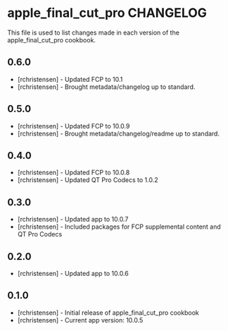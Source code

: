 apple_final_cut_pro CHANGELOG
=============================

This file is used to list changes made in each version of the apple_final_cut_pro cookbook.

0.6.0
-----
- [rchristensen] - Updated FCP to 10.1
- [rchristensen] - Brought metadata/changelog up to standard.

0.5.0
-----
- [rchristensen] - Updated FCP to 10.0.9
- [rchristensen] - Brought metadata/changelog/readme up to standard.

0.4.0
-----
- [rchristensen] - Updated FCP to 10.0.8
- [rchristensen] - Updated QT Pro Codecs to 1.0.2

0.3.0
-----
- [rchristensen] - Updated app to 10.0.7 
- [rchristensen] - Included packages for FCP supplemental content and QT Pro Codecs

0.2.0
-----
- [rchristensen] - Updated app to 10.0.6

0.1.0
-----
- [rchristensen] - Initial release of apple_final_cut_pro cookbook
- [rchristensen] - Current app version: 10.0.5
